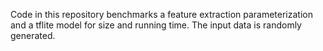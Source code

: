 Code in this repository benchmarks a feature extraction parameterization and a tflite model
for size and running time. The input data is randomly generated.